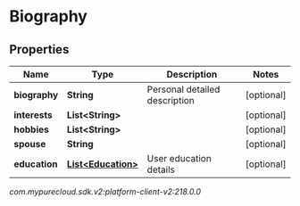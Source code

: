 # Biography


## Properties

| Name | Type | Description | Notes |
| ------------ | ------------- | ------------- | ------------- |
| **biography** | **String** | Personal detailed description |  [optional] |
| **interests** | **List&lt;String&gt;** |  |  [optional] |
| **hobbies** | **List&lt;String&gt;** |  |  [optional] |
| **spouse** | **String** |  |  [optional] |
| **education** | [**List&lt;Education&gt;**](Education) | User education details |  [optional] |




_com.mypurecloud.sdk.v2:platform-client-v2:218.0.0_
